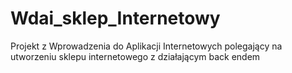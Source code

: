 # Wdai_sklep_Internetowy
Projekt z Wprowadzenia do Aplikacji Internetowych polegający na utworzeniu sklepu internetowego z działającym back endem
